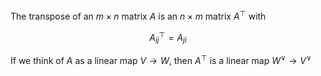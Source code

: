 The transpose of an $m \times n$ matrix $A$ is an $n \times m$ matrix $A^\top$ with

$$
A^\top_{ij} = A_{ji}
$$

If we think of $A$ as a linear map $V \to W$, then $A^\top$ is a linear map $W^\vee \to V^\vee$